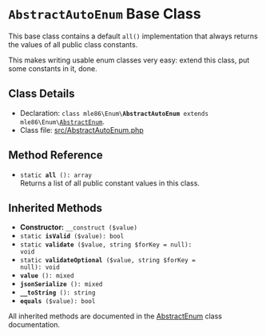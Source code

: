# `AbstractAutoEnum` Base Class

This base class contains a default `all()` implementation
that always returns the values of all public class constants.

This makes writing usable enum classes very easy:
extend this class, put some constants in it, done.

[Exceptions]: Exceptions.md
[Enum]: Class_Enum.md
[AbstractEnum]: Class_AbstractEnum.md
[AbstractAutoEnum]: Class_AbstractAutoEnum.md


## Class Details

* Declaration: <code>class mle86\\Enum\\<b>AbstractAutoEnum</b> extends mle86\\Enum\\[AbstractEnum]</code>.
* Class file: [src/AbstractAutoEnum.php](../src/AbstractAutoEnum.php)


## Method Reference

* <code>static <b>all</b> (): array</code>  
    Returns a list of all public constant values in this class.


## Inherited Methods

* **Constructor:** `__construct ($value)`
* <code>static <b>isValid</b> ($value): bool</code>
* <code>static <b>validate</b> ($value, string $forKey = null): void</code>
* <code>static <b>validateOptional</b> ($value, string $forKey = null): void</code>
* <code><b>value</b> (): mixed</code>
* <code><b>jsonSerialize</b> (): mixed</code>
* <code><b>__toString</b> (): string</code>
* <code><b>equals</b> ($value): bool</code>

All inherited methods are documented
in the [AbstractEnum] class documentation.
